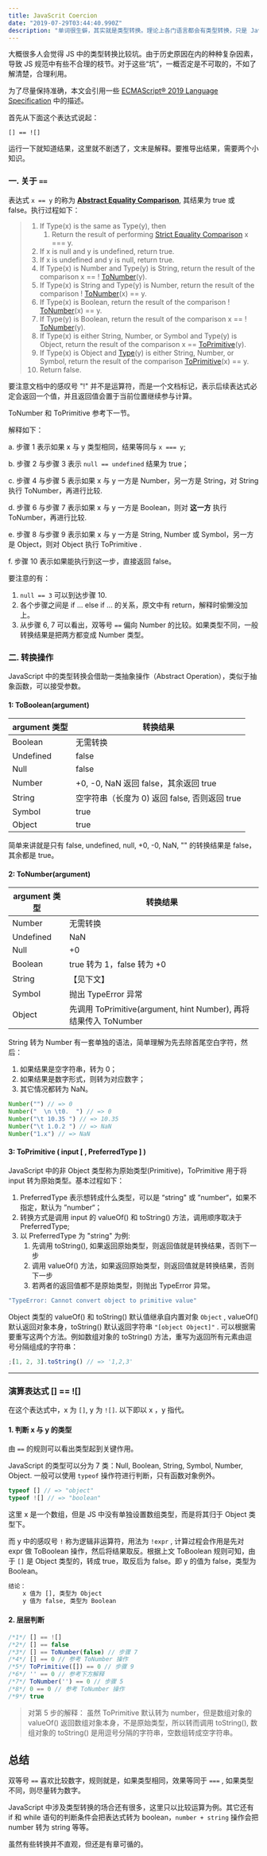 ```yaml
---
title: JavaScrit Coercion
date: "2019-07-29T03:44:40.990Z"
description: "单词很生僻，其实就是类型转换。理论上各门语言都会有类型转换，只是 JavaScript 稍微有点玩过头，导致有些情况跟预期不太相符。"
---
```


大概很多人会觉得 JS 中的类型转换比较坑。由于历史原因在内的种种复杂因素，导致 JS 规范中有些不合理的枝节。对于这些“坑”，一概否定是不可取的，不如了解清楚，合理利用。

为了尽量保持准确，本文会引用一些 [ECMAScript® 2019 Language Specification](http://www.ecma-international.org/ecma-262/10.0/index.html) 中的描述。

首先从下面这个表达式说起：

```
[] == ![]
```

运行一下就知道结果，这里就不剧透了，文末是解释。要推导出结果，需要两个小知识。

### 一. 关于 `==`

表达式 `x == y` 的称为 **[Abstract Equality Comparison](http://www.ecma-international.org/ecma-262/10.0/index.html#sec-abstract-equality-comparison)**, 其结果为 true 或 false。执行过程如下：

> 1. If Type(x) is the same as Type(y), then
>    1. Return the result of performing [Strict Equality Comparison](http://www.ecma-international.org/ecma-262/10.0/index.html#sec-strict-equality-comparison) x === y.
> 2. If x is null and y is undefined, return true.
> 3. If x is undefined and y is null, return true.
> 4. If Type(x) is Number and Type(y) is String, return the result of the comparison x == ! [ToNumber](http://www.ecma-international.org/ecma-262/10.0/index.html#sec-tonumber)(y).
> 5. If Type(x) is String and Type(y) is Number, return the result of the comparison ! [ToNumber](http://www.ecma-international.org/ecma-262/10.0/index.html#sec-tonumber)(x) == y.
> 6. If Type(x) is Boolean, return the result of the comparison ! [ToNumber](http://www.ecma-international.org/ecma-262/10.0/index.html#sec-tonumber)(x) == y.
> 7. If Type(y) is Boolean, return the result of the comparison x == ! [ToNumber](http://www.ecma-international.org/ecma-262/10.0/index.html#sec-tonumber)(y).
> 8. If Type(x) is either String, Number, or Symbol and Type(y) is Object, return the result of the comparison x == [ToPrimitive](http://www.ecma-international.org/ecma-262/10.0/index.html#sec-toprimitive)(y).
> 9. If Type(x) is Object and [Type](http://www.ecma-international.org/ecma-262/10.0/index.html#sec-ecmascript-data-types-and-values)(y) is either String, Number, or Symbol, return the result of the comparison [ToPrimitive](http://www.ecma-international.org/ecma-262/10.0/index.html#sec-toprimitive)(x) == y.
> 10. Return false.

要注意文档中的感叹号 "!" 并不是运算符，而是一个文档标记，表示后续表达式必定会返回一个值，并且返回值会置于当前位置继续参与计算。

ToNumber 和 ToPrimitive 参考下一节。

解释如下：

a. 步骤 1 表示如果 x 与 y 类型相同，结果等同与 `x === y`;

b. 步骤 2 与步骤 3 表示 `null == undefined` 结果为 true；

c. 步骤 4 与步骤 5 表示如果 x 与 y 一方是 Number，另一方是 String，对 String 执行 ToNumber，再进行比较.

d. 步骤 6 与步骤 7 表示如果 x 与 y 一方是 Boolean，则对 **这一方** 执行 ToNumber，再进行比较.

e. 步骤 8 与步骤 9 表示如果 x 与 y 一方是 String, Number 或 Symbol，另一方是 Object，则对 Object 执行 ToPrimitive .

f. 步骤 10 表示如果能执行到这一步，直接返回 false。

要注意的有：

1. `null == 3` 可以到达步骤 10.
2. 各个步骤之间是 if ... else if ... 的关系，原文中有 return，解释时偷懒没加上。
3. 从步骤 6, 7 可以看出，双等号 `==` 偏向 Number 的比较。如果类型不同，一般转换结果是把两方都变成 Number 类型。

### 二. 转换操作

JavaScript 中的类型转换会借助一类抽象操作（Abstract Operation），类似于抽象函数，可以接受参数。

#### 1: ToBoolean(argument)

| argument 类型 | 转换结果                                      |
| ------------- | --------------------------------------------- |
| Boolean       | 无需转换                                      |
| Undefined     | false                                         |
| Null          | false                                         |
| Number        | +0, -0, NaN 返回 false，其余返回 true         |
| String        | 空字符串（长度为 0) 返回 false, 否则返回 true |
| Symbol        | true                                          |
| Object        | true                                          |

简单来讲就是只有 false, undefined, null, +0, -0, NaN, "" 的转换结果是 false，其余都是 true。

#### 2: ToNumber(argument)

| argument 类型 | 转换结果                                                         |
| ------------- | ---------------------------------------------------------------- |
| Number        | 无需转换                                                         |
| Undefined     | NaN                                                              |
| Null          | +0                                                               |
| Boolean       | true 转为 1，false 转为 +0                                       |
| String        | 【见下文】                                                       |
| Symbol        | 抛出 TypeError 异常                                              |
| Object        | 先调用 ToPrimitive(argument, hint Number), 再将结果传入 ToNumber |

String 转为 Number 有一套单独的语法，简单理解为先去除首尾空白字符，然后：

1. 如果结果是空字符串，转为 0；
2. 如果结果是数字形式，则转为对应数字；
3. 其它情况都转为 NaN。

```javascript
Number("") // => 0
Number("  \n \t0.  ") // => 0
Number("\t 10.35 ") // => 10.35
Number("\t 1.0.2 ") // => NaN
Number("1.x") // => NaN
```

#### 3: ToPrimitive ( input [ , PreferredType ] )

JavaScript 中的非 Object 类型称为原始类型(Primitive)，ToPrimitive 用于将 input 转为原始类型。基本过程如下：

1. PreferredType 表示想转成什么类型，可以是 “string" 或 ”number“，如果不指定，默认为 ”number“；
2. 转换方式是调用 input 的 valueOf() 和 toString() 方法，调用顺序取决于 PreferredType;
3. 以 PreferredType 为 "string" 为例:
   1. 先调用 toString(), 如果返回原始类型，则返回值就是转换结果，否则下一步
   2. 调用 valueOf() 方法，如果返回原始类型，则返回值就是转换结果，否则下一步
   3. 若两者的返回值都不是原始类型，则抛出 TypeError 异常。

```bash
"TypeError: Cannot convert object to primitive value"
```

Object 类型的 valueOf() 和 toString() 默认值继承自内置对象 `Object` , valueOf() 默认返回对象本身，toString() 默认返回字符串 `"[object Object]"` . 可以根据需要重写这两个方法。例如数组对象的 toString() 方法，重写为返回所有元素由逗号分隔组成的字符串：

```javascript
;[1, 2, 3].toString() // => '1,2,3'
```

---

### 演算表达式 [] == ![]

在这个表达式中，x 为 `[]`, y 为 `![]`. 以下即以 x ，y 指代。

#### 1. 判断 x 与 y 的类型

由 `==` 的规则可以看出类型起到关键作用。

JavaScript 的类型可以分为 7 类：Null, Boolean, String, Symbol, Number, Object. 一般可以使用 `typeof` 操作符进行判断，只有函数对象例外。

```javascript
typeof [] // => "object"
typeof ![] // => "boolean"
```

这里 x 是一个数组，但是 JS 中没有单独设置数组类型，而是将其归于 Object 类型下。

而 y 中的感叹号 `!` 称为逻辑非运算符，用法为 `!expr` , 计算过程会作用是先对 expr 做 ToBoolean 操作，然后将结果取反。根据上文 ToBoolean 规则可知，由于 `[]` 是 Object 类型的，转成 true，取反后为 false。即 y 的值为 false，类型为 Boolean。

```txt
结论：
    x 值为 [], 类型为 Object
    y 值为 false, 类型为 Boolean
```

#### 2. 层层判断

```javascript
/*1*/ [] == ![]
/*2*/ [] == false
/*3*/ [] == ToNumber(false) // 步骤 7
/*4*/ [] == 0 // 参考 ToNumber 操作
/*5*/ ToPrimitive([]) == 0 // 步骤 9
/*6*/ '' == 0 // 参考下方解释
/*7*/ ToNumber('') == 0 // 步骤 5
/*8*/ 0 == 0 // 参考 ToNumber 操作
/*9*/ true
```

> 对第 5 步的解释： 虽然 ToPrimitive 默认转为 number，但是数组对象的 valueOf() 返回数组对象本身，不是原始类型，所以转而调用 toString(), 数组对象的 toString() 是用逗号分隔的字符串，空数组转成空字符串。

## 总结

双等号 `==` 喜欢比较数字，规则就是，如果类型相同，效果等同于 `===` , 如果类型不同，则尽量转为数字。

JavaScript 中涉及类型转换的场合还有很多，这里只以比较运算为例。其它还有 if 和 while 语句的判断条件会把表达式转为 boolean，`number + string` 操作会把 number 转为 string 等等。

虽然有些转换并不直观，但还是有章可循的。
